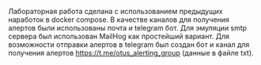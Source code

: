 Лабораторная работа сделана с использованием предыдущих наработок в docker compose.
В качестве каналов для получения алертов были использованы почта и telegram бот.
Для эмуляции smtp сервера был использован MailHog как простейший вариант. Для возможности отправки алертов в telegram был создан бот и канал для получения алертов https://t.me/otus_alerting_group (данные в файле txt).

